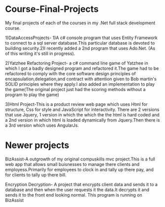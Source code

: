 # Course-Final-Projects
My final projects of each of the courses in my .Net full stack development course.

1)DataAccessProjects- 1)A c# console program that uses Entity Framework to connect to a sql server database.This particular database is devoted to building security.2)I recently added a 2nd program that uses Ado.Net. (As of this writing it's still in progress).


2)Yatzhee Refactoring Project- a c# command line game of Yatzhee in which I got a badly designed program and refactored it.The game had to  be refactored to comply with the core software design principles of encapsulation,delegation,and contract with attention given to Bob martin's SOLID principles where they apply.I also added an implementation to play the game(The original project just had the scoring methods without a program to play the game) 

3)Html Project-This is a  product review web page  which uses Html for structure, Css for style and JavaScript for interactivity.
There  are 2 versions that use Jquery, 1 version in which the which the the html is hard coded and a 2nd version in which html is loaded dynamically from Jquery.Then there is a 3rd version which uses AngularJs.

# Newer projects

BizAssist-A outgrowth of my original compuskills mvc project.This is a full  web app that allows small buisnesses to manage there clients and employess.Primarily for employees to clock in and tally up there pay, and for clients to tally up there bill.

Encryption Decryption- A project that encrypts client data and sends it to a database and then when the user requests it the data.It decrypts it and sends it to the front end looking normal. This program is running on BizAssist
